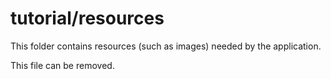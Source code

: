 # tutorial/resources

This folder contains resources (such as images) needed by the application. 

This file can be removed.
